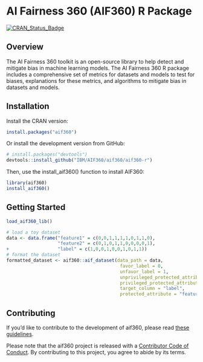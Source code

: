 
<!-- README.md is generated from README.Rmd. Please edit that file -->

# AI Fairness 360 (AIF360) R Package

<!-- badges: start -->

[![CRAN\_Status\_Badge](http://www.r-pkg.org/badges/version/aif360)](https://cran.r-project.org/package=aif360)
<!-- badges: end -->

## Overview

The AI Fairness 360 toolkit is an open-source library to help detect and
mitigate bias in machine learning models. The AI Fairness 360 R package
includes a comprehensive set of metrics for datasets and models to test
for biases, explanations for these metrics, and algorithms to mitigate
bias in datasets and models.

## Installation

Install the CRAN version:

``` r
install.packages("aif360")
```

Or install the development version from GitHub:

``` r
# install.packages("devtools")
devtools::install_github("IBM/AIF360/aif360/aif360-r") 
```

Then, use the install\_aif360() function to install AIF360:

``` r
library(aif360)
install_aif360()
```

## Getting Started

``` r
load_aif360_lib()
```

``` r
# load a toy dataset
data <- data.frame("feature1" = c(0,0,1,1,1,1,0,1,1,0), 
                   "feature2" = c(0,1,0,1,1,0,0,0,0,1),
+                  "label" = c(1,0,0,1,0,0,1,0,1,1))
# format the dataset
formatted_dataset <- aif360::aif_dataset(data_path = data, 
                                          favor_label = 0, 
                                          unfavor_label = 1, 
                                          unprivileged_protected_attribute = 0, 
                                          privileged_protected_attribute = 1, 
                                          target_column = "label", 
                                          protected_attribute = "feature1")
```

## Contributing

If you’d like to contribute to the development of aif360, please read
[these
guidelines](https://github.com/IBM/AIF360/blob/master/aif360/aif360-r/CONTRIBUTING.md).

Please note that the aif360 project is released with a [Contributor Code
of
Conduct](https://github.com/IBM/AIF360/blob/master/aif360/aif360-r/CODEOFCONDUCT.md).
By contributing to this project, you agree to abide by its terms.
